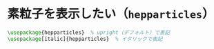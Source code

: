 # 素粒子を表示したい（``hepparticles``）

```latex
\usepackage{hepparticles}  % upright（デフォルト）で表記
\usepackage[italic]{hepparticles}  % イタリックで表記
```
